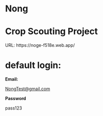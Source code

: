 # Nong

<h1>Crop Scouting Project</h1>

<p>URL: https://noge-f518e.web.app/ </p>

<h1>default login:</h1>

<strong>Email:</strong><p>NongTest@gmail.com</p>
<strong>Password</strong><p>pass123</p>
